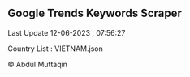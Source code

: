 

## Google Trends Keywords Scraper 
 
Last Update 12-06-2023 , 07:56:27

Country List :
VIETNAM.json



© Abdul Muttaqin 
